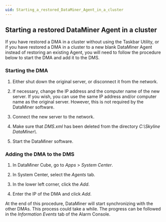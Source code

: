 ```yaml
---
uid: Starting_a_restored_DataMiner_Agent_in_a_cluster
---
```


## Starting a restored DataMiner Agent in a cluster

If you have restored a DMA in a cluster without using the Taskbar Utility, or if you have restored a DMA in a cluster to a new blank DataMiner Agent instead of restoring an existing Agent, you will need to follow the procedure below to start the DMA and add it to the DMS.

### Starting the DMA

1. Either shut down the original server, or disconnect it from the network.

2. If necessary, change the IP address and the computer name of the new server. If you wish, you can use the same IP address and/or computer name as the original server. However, this is not required by the DataMiner software.

3. Connect the new server to the network.

4. Make sure that *DMS.xml* has been deleted from the directory *C:\\Skyline DataMiner\\*.

5. Start the DataMiner software.

### Adding the DMA to the DMS

1. In DataMiner Cube, go to *Apps* > *System Center*.

2. In System Center, select the *Agents* tab.

3. In the lower left corner, click the *Add*.

4. Enter the IP of the DMA and click *Add*.

At the end of this procedure, DataMiner will start synchronizing with the other DMAs. This process could take a while. The progress can be followed in the *Information Events* tab of the Alarm Console.
